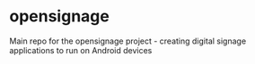opensignage
===========

Main repo for the opensignage project - creating digital signage applications to run on Android devices
